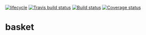 [![lifecycle](https://img.shields.io/badge/lifecycle-maturing-blue.svg)](https://www.tidyverse.org/lifecycle/#maturing)
[![Travis build status](https://travis-ci.org/presagia-analytics/basket.svg?branch=master)](https://travis-ci.org/presagia-analytics/basket)
[![Build status](https://ci.appveyor.com/api/projects/status/xmvow7dn07ahi79t/branch/master?svg=true)](https://ci.appveyor.com/project/presagia-analytics/basket/branch/master)
[![Coverage status](https://codecov.io/gh/presagia-analytics/basket/branch/master/graph/badge.svg)](https://codecov.io/github/presagia-analytics/basket?branch=master)

# basket


